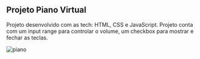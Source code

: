 ## Projeto Piano Virtual

<p>Projeto desenvolvido com as tech: HTML, CSS e JavaScript.
Projeto conta com um input range para controlar o volume, um checkbox para mostrar e fechar as teclas. </p>


![piano](https://github.com/Emanoel029/piano-virtual/assets/138140487/3387ee2c-0748-4eb8-8541-fea39313aa34)
